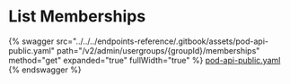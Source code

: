 # List Memberships

{% swagger src="../../../endpoints-reference/.gitbook/assets/pod-api-public.yaml" path="/v2​/admin​/usergroups​/{groupId}​/memberships" method="get" expanded="true" fullWidth="true" %}
[pod-api-public.yaml](../../../endpoints-reference/.gitbook/assets/pod-api-public.yaml)
{% endswagger %}
